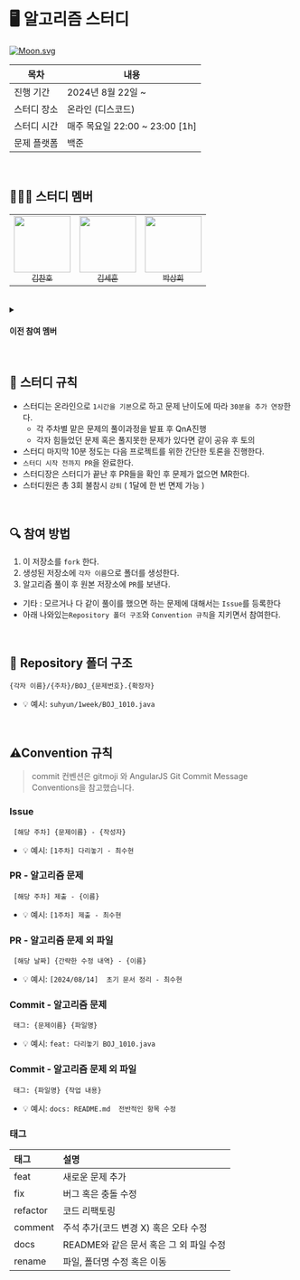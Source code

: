 # 🖥 알고리즘 스터디

[![Moon.svg](https://dday-widget.minung.dev/widget?text=Study%20Start!&date=2024-08-22&startDate=2023-01-01&theme=theme3)](https://dday-widget.minung.dev)

| 목차 | 내용 |
| ------- | ----------------|
| 진행 기간   | 2024년 8월 22일 ~ |
| 스터디 장소 | 온라인 (디스코드) |
| 스터디 시간 | 매주 목요일 22:00 ~ 23:00 [1h] |
| 문제 플랫폼 | 백준 |

<br/>

## 🧑🏻‍🎓 스터디 멤버

<table>
  <tr>
    <td align="center">
      <a href="https://github.com/ifNotErrorRun">
        <img src="https://avatars.githubusercontent.com/u/105318588?v=4" width="100px;" alt=""/>
        <br />
        <sub>김찬호</sub>
      </a>
    </td>
    <td align="center">
      <a href="https://github.com/d0vetam3r">
        <img src="https://avatars.githubusercontent.com/u/99699005?v=4" width="100px;" alt=""/>
        <br />
        <sub>김세훈</sub>
      </a>
    </td>
    <td align="center">
      <a href="https://github.com/Park107">
        <img src="https://avatars.githubusercontent.com/u/178287847?v=4" width="100px;" alt=""/>
        <br />
        <sub>박상희</sub>
      </a>
    </td>

  </tr>
</table>

<br/>

<details>
  <summary><h4>이전 참여 멤버</h4></summary>

  <div>
<table>
  <tr>
    <td align="center">
      <a href="https://github.com/saysuhyun">
        <img src="https://avatars.githubusercontent.com/u/172836819?v=4" width="100px;" alt=""/>
        <br />
        <sub>최수현</sub>
      </a>
    </td>
    <td align="center">
      <a href="https://github.com/totoro1009">
        <img src="https://avatars.githubusercontent.com/u/176352066?v=4" width="100px;" alt=""/>
        <br />
        <sub>임정희</sub>
      </a>
    </td>
  </tr>
</table>
  </div>
</details>

<br/>

## 📌 스터디 규칙

- 스터디는 온라인으로 `1시간을 기본`으로 하고 문제 난이도에 따라 `30분을 추가 연장`한다.
    - 각 주차별 맡은 문제의 풀이과정을 발표 후 QnA진행
    - 각자 힘들었던 문제 혹은 풀지못한 문제가 있다면 같이 공유 후 토의
- 스터디 마지막 10분 정도는 다음 프로젝트를 위한 간단한 토론을 진행한다.
- `스터디 시작 전까지 PR`을 완료한다.
- 스터디장은 스터디가 끝난 후 PR들을 확인 후 문제가 없으면 MR한다.
- 스터디원은 총 3회 불참시 `강퇴`  ( 1달에 한 번 면제 가능 )

<br/>

## 🔍 참여 방법

1. 이 저장소를 `fork` 한다.
2. 생성된 저장소에 `각자 이름`으로 폴더를 생성한다.
3. 알고리즘 풀이 후 원본 저장소에 `PR`를 보낸다.

- 기타 : 모르거나 다 같이 풀이를 했으면 하는 문제에 대해서는 `Issue`를 등록한다
- 아래 나와있는`Repository 폴더 구조`와 `Convention 규칙`을 지키면서 참여한다.

<br/>

## 📁 Repository 폴더 구조

```
{각자 이름}/{주차}/BOJ_{문제번호}.{확장자}
```

- 💡 예시: `suhyun/1week/BOJ_1010.java`

<br/>

## ⚠Convention 규칙

> commit 컨벤션은 gitmoji 와 AngularJS Git Commit Message Conventions을 참고했습니다.

### **Issue**

```
 [해당 주차] {문제이름} - {작성자}  
```  

- 💡 예시: `[1주차] 다리놓기 - 최수현`

### **PR - 알고리즘 문제**

```
 [해당 주차] 제출 - {이름}  
```

- 💡 예시: `[1주차] 제출 - 최수현`

### **PR - 알고리즘 문제 외 파일**

```
 [해당 날짜] {간략한 수정 내역} - {이름}  
```

- 💡 예시: `[2024/08/14]  초기 문서 정리 - 최수현`

### **Commit - 알고리즘 문제**

```
 태그: {문제이름} {파일명}
``` 

- 💡 예시: `feat: 다리놓기 BOJ_1010.java`

### **Commit - 알고리즘 문제 외 파일**

```
 태그: {파일명} {작업 내용}
```

- 💡 예시: `docs: README.md  전반적인 항목 수정`

### **태그**

| 태그       | 설명                         |
|:---------|:---------------------------|
| feat     | 새로운 문제 추가                  |
| fix      | 버그 혹은 충돌 수정                |
| refactor | 코드 리팩토링                    |
| comment  | 주석 추가(코드 변경 X) 혹은 오타 수정    |
| docs     | README와 같은 문서 혹은 그 외 파일 수정 |
| rename   | 파일, 폴더명 수정 혹은 이동           |

<br/>
